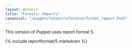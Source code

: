 ```yaml
---
layout: default
title: "Formats: Reports"
canonical: "/puppet/latest/reference/format_report.html"
---
```



This version of Puppet uses report format 5.

{% include reportformat/5.markdown %}
